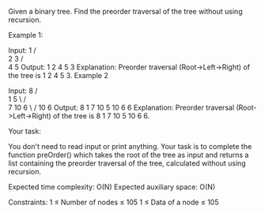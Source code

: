 Given a binary tree. Find the preorder traversal of the tree without using recursion.


Example 1:

Input:
           1
         /   \
        2     3
      /  \
     4    5
Output: 1 2 4 5 3
Explanation:
Preorder traversal (Root->Left->Right) of 
the tree is 1 2 4 5 3.
Example 2

Input:
            8
          /   \
         1      5
          \    /  \
           7  10   6
            \  /
            10 6
Output: 8 1 7 10 5 10 6 6 
Explanation:
Preorder traversal (Root->Left->Right) 
of the tree is 8 1 7 10 5 10 6 6.
 

Your task:

You don't need to read input or print anything. Your task is to complete the function preOrder() which takes the root of the tree as input and returns a list containing the preorder traversal of the tree, calculated without using recursion.


Expected time complexity: O(N)
Expected auxiliary space: O(N)


Constraints:
1 ≤ Number of nodes ≤ 105
1 ≤ Data of a node ≤ 105

